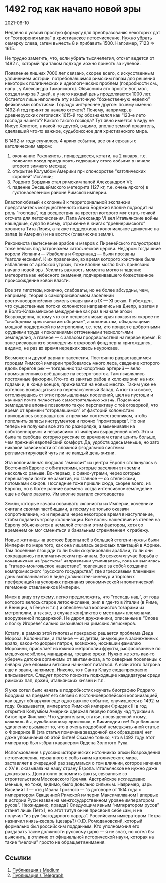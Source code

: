 # 1492 год как начало новой эры


<p class="text-end time-holder"><time>2021-06-10</time></p>





Недавно я усвоил простую формулу для преобразования некоторых дат от
“сотворения мира” в христианское летосчисление. Нужно убрать семерку
слева, затем вычесть 8 и прибавить 1500. Например, 7123 => 1615.

Не трудно заметить, что, если убрать тысячелетия, отсчет ведется от
1492 г., который при таком подходе можно принять за нулевой.

Появление лишних 7000 лет связано, скорее всего, с искусственным
удлинением истории, потребовавшимся римским папам для решения некоторых
политических и идеологических проблем (подробности см., напр., у
Александра Таманского). Объяснили это просто: Бог, мол, создал мир за 7
дней, а у него каждый день продолжается 1000 лет. Остается лишь
наполнить эту избыточную “божественную неделю” фейковыми событиями.
Гораздо интереснее другое: почему именно 1492-й год принят за начало
отсчета? Почему, например, в древнерусских летописях 1615-й год
обозначался как “123-е лето господа нашего”? Какого такого господа? Тут
явно имеется в виду не Иисус Христос, а какой-то другой, видимо, вполне
земной правитель, сделавший что-то важное, судьбоносное для
христианского мира.

В 1492-м году случилось 4 ярких события, все они связаны с католическим
миром:

1. окончание Реконкисты, пришедшееся, кстати, на 2 января, т.е.
       появился повод праздновать годовщину этого события в начале второго
       зимнего месяца;
2. открытие Колумбом Америки при спонсорстве “католических королей”
       Испании;
3. Родриго Борджия стал римским папой Александром VI;
4. падение Энсишеймского метеорита (127 кг, т.е. очень яркого) в
       густонаселенном районе Римской империи.

Властолюбивый и склонный к территориальной экспансии представитель
могущественного клана Борджия вполне подходит на роль “господа”, год
восшествия на престол которого мог стать точкой отсчета для
летосчисления. Папа Александр VI вел Итальянские войны нашедшие, судя
по всему, отражение в книгах “древнеримского” хрониста Тита Ливия, а
также поддерживал колониальное движение на запад (в Америку) и на
восток (славянские земли).

Реконкиста (вытеснение арабов и мавров с Пиренейского полуострова) тоже
велась под патронажем католической церкви. Недаром тогдашние короли
Испании — Изабелла и Фердинанд — были прозваны “католическими”. К их
правлению, во время которого христиане были избавлены от арабской
угрозы, тоже вполне могло быть привязано начало новой эры. Усилить
важность момента могло и падение метеорита как небесного знамения,
подчеркивавшего божественное происхождение новой власти.

Все эти гипотезы, конечно, слабоваты, но не более абсурдны, чем,
например, теория о самопроизвольном заселении восточноевропейских
земель славянами в IX — XI веках. Я убежден, что существенные потоки
колонистов направились на Днепр, а затем и в Волго-Клязьменское
междуречье как раз в начале эпохи Возрождения, потому что эти
неприветливые края покорятся скорее не “свободным крестьянским
общинам”, а колонистам, обладающими мощной поддержкой из метрополии,
т.е. тем, кто пришел с добротными орудиями труда и поколениями
отточенными технологиями земледелия, а главное — с запасом
продовольствия на первое время. В зоне рискованного земледелия
страховой фонд зерна пригождался, видимо, не раз во время нередких
здесь неурожаев.

Возможен и другой вариант заселения. Постоянно разраставшимся городам
Римской империи требовалось много леса, сведение которого вдоль берегов
рек — тогдашних транспортных артерий — вело промышленников всё дальше
на северо-восток. Там появлялись постоянные фактории. Кто-то из занятых
рабов и колонов жил на них годами и, в конце концов, приживался на
новых местах. Таким уже не хотелось возвращаться на перенаселенный
Запад. А кто-то и вовсе, оттолкнувшись от этих промышленных поселений,
шел на пустоши и начинал почти полностью самостоятельную жизнь.
Подсечное земледелие вполне позволяло такую перспективу с той
оговоркой, что время от времени “оторвавшимся” от факторий колонистам
приходилось возвращаться к прежним соотечественникам, чтобы пополнить
запасы инструментов и прочих “промтоваров”. Но они теперь не получали
всё это по разнарядке, а выменивали на собственноручно и независимо от
империи выращенный хлеб. Это и была та свобода, которую русские со
временем стали ценить больше, чем прежний европейский комфорт. Да,
удобств здесь меньше, но зато никакой зависимости от сложной феодальной
системы, регламентирующей чуть ли не каждый день жизни.

Эта колониальная людская “эмиссия” из центра Европы столкнулась в
Восточной Европе с обитателями, которые заселили эти земли несколько
раньше. Во-первых, с финно-уграми, через которых перешагнули почти не
заметив, но главное — со степняками, потомками скифов. Последние тоже
пришли сюда, скорее всего, из Европы, но в более ранние времена, когда
интенсивное земледелие еще не было развито. Им вполне хватало
скотоводства.

Земли, которые начали осваивать колонисты из Империи, кочевники считали
своими пастбищами, а посему не только оказали сопротивление, но и
перешли через некоторое время в наступление, чтобы подавить угрозу
колонизации. Все волны нашествий из степей на Европу объясняются в
немалой степени этим фактором, хотя со временем он мог смениться и
банальным стремлением к грабежу.

Новые житницы на востоке Европы всё в большей степени нужны были
Империи по мере того, как она лишалась зерновых плантаций в Африке. Там
посевные площади то ли были оккупировали арабами, то ли они сокращались
по климатическим причинам. Во всяком случае борьба с кочевниками на
“русском” направлении усиливалась, пока не вылилась в
“татаро-монгольское нашествие”, повлекшее за собой создание
компромиссного “русского государства”, где агрессивным племенам дань
выплачивается в виде должностей-синекур и торговых преференций на
условиях признания экономической и политической гегемонии ставленников
Империи.

Имея в виду эту схему, легко предположить, что “господь наш”, от года
которого велось старое летосчисление, жил в где-то в Италии (в Риме, в
Венеции, в Генуе и т.п.) и обеспечивал колонистов товарами из
метрополии, а так же, в случае конфликтов с местными племенами,
вооруженной поддержкой. Не даром дружинники, описанные в “Слове о полку
Игореве” сильно смахивают на римских легионеров.

Кстати, в рамках этой гипотезы прекрасно решается проблема Деда Мороза.
Колонистам, а главное — их детям, зимующим в заснеженных краях,
какой-то добрый патрон, возможно, носивший фамилию Морозини, присылает
из южной метрополии фрукты, расфасованные по мешочкам: яблоки,
мандарины, грецкие орехи. Нужно же хоть как-то уберечь детские
организмы от авитаминоза, а то северные поселенцы к январю уже еловыми
ветками начинают питаться. А если этого патрона еще и звали, например,
Николо, то и Санта Клаус сюда прекрасно вписывается. Следует просто
поискать подходящие кандидатуры среди римских пап, дожей, итальянских
князей и т.п.

Я уже хотел было начать в подробностях изучать биографию Родриго
Борджиа на предмет его связей с восточноевропейской колонизацией, как
вдруг обнаружил еще одно важное событие, случившееся в 1492-м году.
Оказывается, император Римской империи Фридрих III в год открытия
Колумбом Америки одержал первую победу над турками в битве при Филлахе.
Что удивительно, статьи, посвященной этому, казалось бы, судьбоносному
сражению, в Википедии нет! Еще большее удивление вызывает то, что в
очень подробной немецкоязычной статье о Фридрихе III (эта статья
помечена звездочкой как образцовая) нет даже упоминания об этой битве!
Сказано только, что в 1492 году этот император был избран кавалером
Ордена Золотого Руна.

Использование в русских исторических источниках эпохи Возрождения
летосчисления, связанного с событияим католического мира, заставляет в
очередной раз задуматься о том влиянии, которое начиная с XV в.
оказывала на нашу страну Европа. Итальянское не нужно даже доказывать.
Достаточно вспомнить факты, связанные со строительством Московского
Кремля. Австрийское исследовано меньше, но тоже, видимо, было довольно
сильным. Например, царь Василий III — отец Ивана Грозного — “в договоре
от 1514 года с императором Священной Римской империи Максимилианом I
впервые в истории Руси назван на межгосударственном уровне императором
русов”. Неожиданно, правда? Следующим явным “императором русов” станет
лишь Петр I, но этот титул он не присвоил себе сам, и не получил “из
рук благодарного народа”. Российским императором Петра назначил
князь-кесарь (цезарь?) Ф.Ю. Ромодановский, который формально был
российским подданным. Кто уполномочил его раздавать такие должности
русскому царю — я не знаю, но хотел бы выяснить, в отличие от
официальной исторической науки, которая на такие “мелочи” просто не
обращает внимания.




## Ссылки

1. [Публикация в Medium](https://yababay.medium.com/1492-год-как-начало-новой-эры-b1cedb1452e6)
1. [Публикация в Telegraph](https://telegra.ph/1492-god-kak-nachalo-novoj-ehry-06-09)


